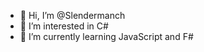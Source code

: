 - 👋 Hi, I’m @Slendermanch
- 👀 I’m interested in C#
- 🌱 I’m currently learning JavaScript and F#
<!---
BayEnesLOL3/BayEnesLOL3 is a ✨ special ✨ repository because its `README.md` (this file) appears on your GitHub profile.
You can click the Preview link to take a look at your changes.
--->
